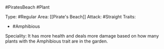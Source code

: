 #PiratesBeach #Plant 

Type: #Regular 
Area: [[Pirate's Beach]]
Attack: #Straight
Traits:
- #Amphibious

Speciality: It has more health and deals more damage based on how many plants with the Amphibious trait are in the garden.
